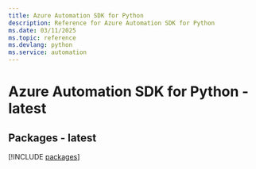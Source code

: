 ```yaml
---
title: Azure Automation SDK for Python
description: Reference for Azure Automation SDK for Python
ms.date: 03/11/2025
ms.topic: reference
ms.devlang: python
ms.service: automation
---
```

# Azure Automation SDK for Python - latest
## Packages - latest
[!INCLUDE [packages](automation-index.md)]